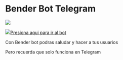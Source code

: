 # Bender Bot Telegram
<a href="https://github.com/v2414/benderbot-/blob/master/LICENSE"><img src="https://img.shields.io/badge/License-MIT-blue.svg"></a>

<p><a href="https://t.me/Official_bender_bot"><img src="https://img.icons8.com/color/48/000000/telegram-app.png"/>Presiona aqui para ir al bot</a></p>

Con Bender bot podras saludar y hacer a tus usuarios 

Pero recuerda que solo funciona en Telegram
